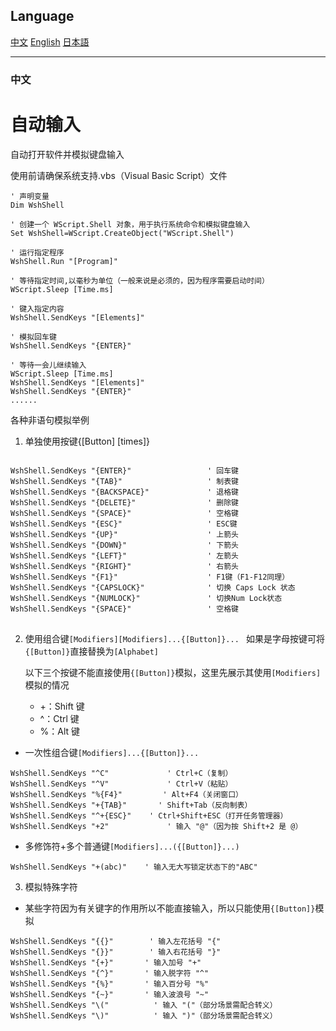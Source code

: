 <style>
  @font-face {
    font-family: 'SimHei';
    src: url('other_file/Fonts/simhei.ttf'); /* 注意路径分隔符使用/ */
  }
  
  
</style>

## Language
[中文](#中文)
[English](#english)
[日本語](#日本語)

---
### 中文
# 自动输入

自动打开软件并模拟键盘输入

使用前请确保系统支持.vbs（Visual Basic Script）文件

```vba
' 声明变量
Dim WshShell 

' 创建一个 WScript.Shell 对象，用于执行系统命令和模拟键盘输入
Set WshShell=WScript.CreateObject("WScript.Shell") 

' 运行指定程序
WshShell.Run "[Program]"

' 等待指定时间,以毫秒为单位（一般来说是必须的，因为程序需要启动时间）
WScript.Sleep [Time.ms]

' 键入指定内容
WshShell.SendKeys "[Elements]"

' 模拟回车键
WshShell.SendKeys "{ENTER}"

' 等待一会儿继续输入
WScript.Sleep [Time.ms]
WshShell.SendKeys "[Elements]"
WshShell.SendKeys "{ENTER}"
......
```
各种非语句模拟举例  
1. 单独使用按键{[Button] [times]}
<pre style="font-family: 'SimHei', monospace;">
<code class="language-vba" style="font-family: 'SimHei', monospace;">
WshShell.SendKeys "{ENTER}"                 ' 回车键
WshShell.SendKeys "{TAB}"                   ' 制表键
WshShell.SendKeys "{BACKSPACE}"             ' 退格键
WshShell.SendKeys "{DELETE}"                ' 删除键
WshShell.SendKeys "{SPACE}"                 ' 空格键
WshShell.SendKeys "{ESC}"                   ' ESC键
WshShell.SendKeys "{UP}"                    ' 上箭头
WshShell.SendKeys "{DOWN}"                  ' 下箭头
WshShell.SendKeys "{LEFT}"                  ' 左箭头
WshShell.SendKeys "{RIGHT}"                 ' 右箭头
WshShell.SendKeys "{F1}"                    ' F1键（F1-F12同理）
WshShell.SendKeys "{CAPSLOCK}"              ' 切换 Caps Lock 状态
WshShell.SendKeys "{NUMLOCK}"               ' 切换Num Lock状态
WshShell.SendKeys "{SPACE}"                 ' 空格键
</code>
</pre>
2. 使用组合键`[Modifiers][Modifiers]...{[Button]}... `
如果是字母按键可将`{[Button]}`直接替换为`[Alphabet]`

    以下三个按键不能直接使用`{[Button]}`模拟，这里先展示其使用`[Modifiers]`模拟的情况
    * +：Shift 键
    * ^：Ctrl 键
    * %：Alt 键

* 一次性组合键`[Modifiers]...{[Button]}... `
```vba
WshShell.SendKeys "^C"             ' Ctrl+C（复制）
WshShell.SendKeys "^V"             ' Ctrl+V（粘贴）
WshShell.SendKeys "%{F4}"         ' Alt+F4（关闭窗口）
WshShell.SendKeys "+{TAB}"       ' Shift+Tab（反向制表）
WshShell.SendKeys "^+{ESC}"    ' Ctrl+Shift+ESC（打开任务管理器）
WshShell.SendKeys "+2"             ' 输入 "@"（因为按 Shift+2 是 @）
```
* 多修饰符+多个普通键`[Modifiers]...({[Button]}...) `
```vba
WshShell.SendKeys "+(abc)"    ' 输入无大写锁定状态下的"ABC"
```

3. 模拟特殊字符
* 某些字符因为有关键字的作用所以不能直接输入，所以只能使用`{[Button]}`模拟
```vba
WshShell.SendKeys "{{}"        ' 输入左花括号 "{"
WshShell.SendKeys "{}}"        ' 输入右花括号 "}"
WshShell.SendKeys "{+}"       ' 输入加号 "+"
WshShell.SendKeys "{^}"       ' 输入脱字符 "^"
WshShell.SendKeys "{%}"       ' 输入百分号 "%"
WshShell.SendKeys "{~}"       ' 输入波浪号 "~"
WshShell.SendKeys "\("          ' 输入 "("（部分场景需配合转义）
WshShell.SendKeys "\)"          ' 输入 ")"（部分场景需配合转义）
```